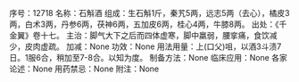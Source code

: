 序号：12718
名称：石斛酒
组成：生石斛1斤，秦艽5两，远志5两（去心），橘皮3两，白术3两，丹参6两，茯神6两，五加皮6两，桂心4两，牛膝8两。
出处：《千金翼》卷十七。
主治：脚气大下之后而四体虚寒，脚中羸弱，腰挛痛，食饮减少，皮肉虚疏。
加减：None
功效：None
用法用量：上(口父)咀，以酒3斗渍7日。1服6合，稍加至7-8合。以知为度。
制备方法：None
临床应用：None
各家论述：None
用药禁忌：None
附注：None
